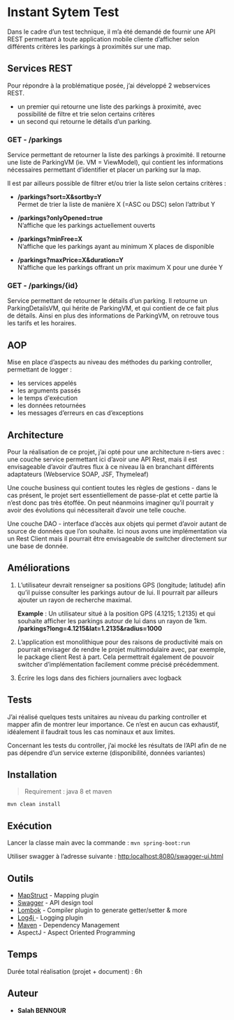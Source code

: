 # Instant Sytem Test

Dans le cadre d’un test technique, il m’a été demandé de fournir une API REST permettant à toute application mobile cliente d’afficher selon différents critères les parkings à proximités sur une map.


## Services REST
Pour répondre à la problématique posée, j’ai développé 2 webservices REST.
-   un premier qui retourne une liste des parkings à proximité, avec possibilité de filtre et trie selon certains critères
-   un second qui retourne le détails d’un parking.
    

  
  
### GET - /parkings
Service permettant de retourner la liste des parkings à proximité.
Il retourne une liste de ParkingVM (ie. VM = ViewModel), qui contient les informations nécessaires permettant d’identifier et placer un parking sur la map.

  

Il est par ailleurs possible de filtrer et/ou trier la liste selon certains critères :

-   **/parkings?sort=X&sortby=Y**  
Permet de trier la liste de manière X (=ASC ou DSC) selon l’attribut Y

-   **/parkings?onlyOpened=true**  
N’affiche que les parkings actuellement ouverts
    
-   **/parkings?minFree=X**  
    N’affiche que les parkings ayant au minimum X places de disponible
    
-   **/parkings?maxPrice=X&duration=Y**  
    N’affiche que les parkings offrant un prix maximum X pour une durée Y
    
### GET - /parkings/{id}

Service permettant de retourner le détails d’un parking. Il retourne un ParkingDetailsVM, qui hérite de ParkingVM, et qui contient de ce fait plus de détails. Ainsi en plus des informations de ParkingVM, on retrouve tous les tarifs et les horaires.

## AOP

Mise en place d’aspects au niveau des méthodes du parking controller, permettant de logger :
-   les services appelés
-   les arguments passés
-   le temps d'exécution
-   les données retournées
-   les messages d’erreurs en cas d’exceptions

## Architecture

Pour la réalisation de ce projet, j’ai opté pour une architecture n-tiers avec : une couche service permettant ici d’avoir une API Rest, mais il est envisageable d’avoir d’autres flux à ce niveau là en branchant différents adaptateurs (Webservice SOAP, JSF, Thymeleaf)

 Une couche business qui contient toutes les règles de gestions - dans le cas présent, le projet sert essentiellement de passe-plat et cette partie là n’est donc pas très étoffée. On peut néanmoins imaginer qu’il pourrait y avoir des évolutions qui nécessiterait d’avoir une telle couche.

 Une couche DAO - interface d’accès aux objets qui permet d’avoir autant de source de données que l’on souhaite. Ici nous avons une implémentation via un Rest Client mais il pourrait être envisageable de switcher directement sur une base de donnée.

## Améliorations

1.  L’utilisateur devrait renseigner sa positions GPS (longitude; latitude) afin qu’il puisse consulter les parkings autour de lui. Il pourrait par ailleurs ajouter un rayon de recherche maximal.
    
    **Example** : Un utilisateur situé à la position GPS (4.1215; 1.2135) et qui souhaite afficher les parkings autour de lui dans un rayon de 1km.  
**/parkings?long=4.1215&lat=1.2135&radius=1000**

2.  L’application est monolithique pour des raisons de productivité mais on pourrait envisager de rendre le projet multimodulaire avec, par exemple, le package client Rest à part. Cela permettrait également de pouvoir switcher d’implémentation facilement comme précisé précédemment.
    
3.  Écrire les logs dans des fichiers journaliers avec logback


## Tests

J’ai réalisé quelques tests unitaires au niveau du parking controller et mapper afin de montrer leur importance. Ce n’est en aucun cas exhaustif, idéalement il faudrait tous les cas nominaux et aux limites.

Concernant les tests du controller, j’ai mocké les résultats de l’API afin de ne pas dépendre d’un service externe (disponibilité, données variantes)

## Installation

> Requirement : java 8 et maven

`mvn clean install`
  

## Exécution

Lancer la classe main avec la commande : `mvn spring-boot:run`
 
Utiliser swagger à l’adresse suivante :  [http:localhost:8080/swagger-ui.html](http:localhost:8080/swagger-ui.html)

## Outils

* [MapStruct](https://mapstruct.org/) - Mapping plugin
* [Swagger](https://swagger.io/) - API design tool
* [Lombok](https://projectlombok.org/) - Compiler plugin to generate getter/setter & more
* [Log4j ](https://logging.apache.org/log4j/2.x/) - Logging plugin
* [Maven](https://maven.apache.org/) - Dependency Management
* AspectJ - Aspect Oriented Programming

## Temps

Durée total réalisation (projet + document) : 6h

## Auteur

* **Salah BENNOUR** 
